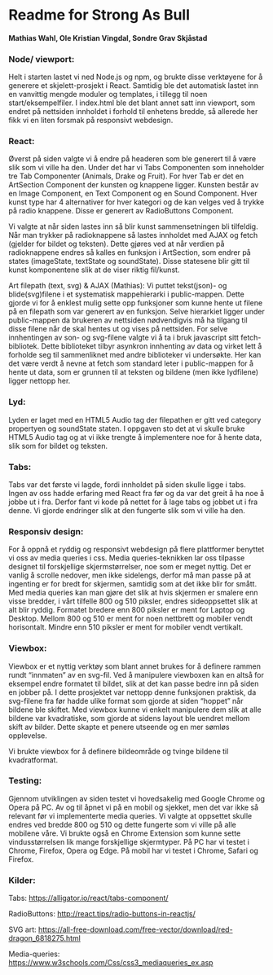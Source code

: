 # Readme for Strong As Bull
#### Mathias Wahl, Ole Kristian Vingdal, Sondre Grav Skjåstad


### Node/ viewport:
Helt i starten lastet vi ned Node.js og npm, og brukte disse verktøyene for å generere et skjelett-prosjekt i React. Samtidig ble det automatisk lastet inn en vanvittig mengde moduler og templates, i tillegg til noen start/eksempelfiler. I index.html ble det blant annet satt inn viewport, som endret på nettsiden innholdet i forhold til enhetens bredde, så allerede her fikk vi en liten forsmak på responsivt webdesign.

### React:
Øverst på siden valgte vi å endre på headeren som ble generert til å være slik som vi ville ha den. Under det har vi Tabs Componenten som inneholder tre Tab Componenter (Animals, Drake og Fruit). For hver Tab er det en ArtSection Component der kunsten og knappene ligger. Kunsten består av en Image Component, en Text Component og en Sound Component. Hver kunst type har 4 alternativer for hver kategori og de kan velges ved å trykke på radio knappene. Disse er generert av RadioButtons Component.

Vi valgte at når siden lastes inn så blir kunst sammensetningen bli tilfeldig. Når man trykker på radioknappene så lastes innholdet med AJAX og fetch (gjelder for bildet og teksten). Dette gjøres ved at når verdien på radioknappene endres så kalles en funksjon i ArtSection, som endrer på states (imageState, textState og soundState). Disse statesene blir gitt til kunst komponentene slik at de viser riktig fil/kunst.

Art filepath (text, svg) & AJAX (Mathias):
Vi puttet tekst(json)- og blide(svg)filene i et systematisk mappehierarki i public-mappen. Dette gjorde vi for å enklest mulig sette opp funksjoner som kunne hente ut filene på en filepath som var generert av en funksjon. Selve hierarkiet ligger under public-mappen da brukeren av nettsiden nødvendigvis må ha tilgang til disse filene når de skal hentes ut og vises på nettsiden. 
For selve innhentingen av  son- og svg-filene valgte vi å ta i bruk javascript sitt fetch-bibliotek. Dette biblioteket tilbyr asynkron innhenting av data og virket lett å forholde seg til sammenliknet med andre biblioteker vi undersøkte. Her kan det være verdt å nevne at fetch som standard leter i public-mappen for å hente ut data, som er grunnen til at teksten og bildene (men ikke lydfilene) ligger nettopp her.

### Lyd:
Lyden er laget med en HTML5 Audio tag der filepathen er gitt ved category propertyen og soundState staten. I oppgaven sto det at vi skulle bruke HTML5 Audio tag og at vi ikke trengte å implementere noe for å hente data, slik som for bildet og teksten.

### Tabs:
Tabs var det første vi lagde, fordi innholdet på siden skulle ligge i tabs. Ingen av oss hadde erfaring med React fra før og da var det greit å ha noe å jobbe ut i fra. Derfor fant vi kode på nettet for å lage tabs og jobbet ut i fra denne. Vi gjorde endringer slik at den fungerte slik som vi ville ha den. 

### Responsiv design:

For å oppnå et ryddig og responsivt webdesign på flere plattformer benyttet vi oss av media queries i css. Media queries-teknikken lar oss tilpasse designet til forskjellige skjermstørrelser, noe som er meget nyttig. Det er vanlig å scrolle nedover, men ikke sidelengs, derfor må man passe på at ingenting er for bredt for skjermen, samtidig som at det ikke blir for smått. Med media queries kan man gjøre det slik at hvis skjermen er smalere enn visse bredder, i vårt tilfelle 800 og 510 piksler, endres sideoppsettet slik at alt blir ryddig. Formatet bredere enn 800 piksler er ment for Laptop og Desktop. Mellom 800 og 510 er ment for noen nettbrett og mobiler vendt horisontalt. Mindre enn 510 piksler er ment for mobiler vendt vertikalt.

### Viewbox:
Viewbox er et nyttig verktøy som blant annet brukes for å definere rammen rundt “innmaten” av en svg-fil. Ved å manipulere viewboxen kan en altså for eksempel endre formatet til bildet, slik at det kan passe bedre inn på siden en jobber på. I dette prosjektet var nettopp denne funksjonen praktisk, da svg-filene fra før hadde ulike format som gjorde at siden “hoppet” når bildene ble skiftet. Med viewbox kunne vi enkelt manipulere dem slik at alle bildene var kvadratiske, som gjorde at sidens layout ble uendret mellom skift av bilder. Dette skapte et penere utseende og en mer sømløs opplevelse.

Vi brukte viewbox for å definere bildeområde og tvinge bildene til kvadratformat.

### Testing:
Gjennom utviklingen av siden testet vi hovedsakelig med Google Chrome og Opera på PC. Av og til åpnet vi på en mobil og sjekket, men det var ikke så relevant før vi implementerte media queries. Vi valgte at oppsettet skulle endres ved bredde 800 og 510 og dette fungerte som vi ville på alle mobilene våre. Vi brukte også en Chrome Extension som kunne sette vindusstørrelsen lik mange forskjellige skjermtyper. På PC har vi testet i Chrome, Firefox, Opera og Edge. På mobil har vi testet i Chrome, Safari og Firefox.

### Kilder:

Tabs:
https://alligator.io/react/tabs-component/

RadioButtons:
http://react.tips/radio-buttons-in-reactjs/

SVG art:
https://all-free-download.com/free-vector/download/red-dragon_6818275.html

Media-queries:
https://www.w3schools.com/Css/css3_mediaqueries_ex.asp

